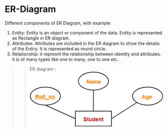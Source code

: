 # ER-Diagram
Different components of ER Diagram, with example
1) Entity: Entity is an object or component of the data. Entity is represented as Rectangle in ER diagram.
2) Attributes: Attributes are included in the ER diagram to show the details of the Entiry. It is represented as round circle.
3) Relationship: it represnt the relationship between identity and attributes. it is of many types like one to many, one to one etc.
>>ER diagram :
![](image.png)
